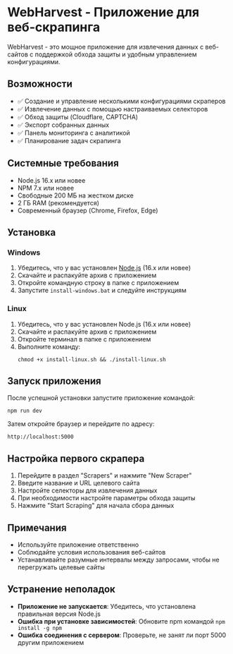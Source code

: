 # WebHarvest - Приложение для веб-скрапинга

WebHarvest - это мощное приложение для извлечения данных с веб-сайтов с поддержкой обхода защиты и удобным управлением конфигурациями.

## Возможности

- ✅ Создание и управление несколькими конфигурациями скраперов
- ✅ Извлечение данных с помощью настраиваемых селекторов
- ✅ Обход защиты (Cloudflare, CAPTCHA)
- ✅ Экспорт собранных данных
- ✅ Панель мониторинга с аналитикой
- ✅ Планирование задач скрапинга

## Системные требования

- Node.js 16.x или новее
- NPM 7.x или новее
- Свободные 200 МБ на жестком диске
- 2 ГБ RAM (рекомендуется)
- Современный браузер (Chrome, Firefox, Edge)

## Установка

### Windows

1. Убедитесь, что у вас установлен [Node.js](https://nodejs.org/) (16.x или новее)
2. Скачайте и распакуйте архив с приложением
3. Откройте командную строку в папке с приложением
4. Запустите `install-windows.bat` и следуйте инструкциям

### Linux

1. Убедитесь, что у вас установлен Node.js (16.x или новее)
2. Скачайте и распакуйте архив с приложением
3. Откройте терминал в папке с приложением
4. Выполните команду:
   ```
   chmod +x install-linux.sh && ./install-linux.sh
   ```

## Запуск приложения

После успешной установки запустите приложение командой:

```
npm run dev
```

Затем откройте браузер и перейдите по адресу:
```
http://localhost:5000
```

## Настройка первого скрапера

1. Перейдите в раздел "Scrapers" и нажмите "New Scraper"
2. Введите название и URL целевого сайта
3. Настройте селекторы для извлечения данных
4. При необходимости настройте параметры обхода защиты
5. Нажмите "Start Scraping" для начала сбора данных

## Примечания

- Используйте приложение ответственно
- Соблюдайте условия использования веб-сайтов
- Устанавливайте разумные интервалы между запросами, чтобы не перегружать целевые сайты

## Устранение неполадок

- **Приложение не запускается**: Убедитесь, что установлена правильная версия Node.js
- **Ошибка при установке зависимостей**: Обновите npm командой `npm install -g npm`
- **Ошибка соединения с сервером**: Проверьте, не занят ли порт 5000 другим приложением